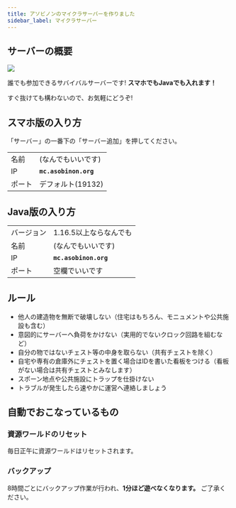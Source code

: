 ```yaml
---
title: アソビノンのマイクラサーバーを作りました
sidebar_label: マイクラサーバー
---
```


## サーバーの概要

[![](https://minecraft.jp/servers/mc.asobinon.org/banner/1/560x95.png)](https://minecraft.jp/servers/mc.asobinon.org)

誰でも参加できるサバイバルサーバーです! **スマホでもJavaでも入れます！**

すぐ抜けても構わないので、お気軽にどうぞ!

## スマホ版の入り方

「サーバー」の一番下の「サーバー追加」を押してください。

|||
|---|---|
|名前|(なんでもいいです)|
|IP|**`mc.asobinon.org`**|
|ポート|デフォルト(19132)|

## Java版の入り方

|||
|---|---|
|バージョン|1.16.5以上ならなんでも|
|名前|(なんでもいいです)|
|IP|**`mc.asobinon.org`**|
|ポート|空欄でいいです|

## ルール

- 他人の建造物を無断で破壊しない（住宅はもちろん、モニュメントや公共施設も含む）
- 意図的にサーバーへ負荷をかけない（実用的でないクロック回路を組むなど）
- 自分の物ではないチェスト等の中身を取らない（共有チェストを除く）
- 自宅や専有の倉庫外にチェストを置く場合はIDを書いた看板をつける（看板がない場合は共有チェストとみなします）
- スポーン地点や公共施設にトラップを仕掛けない
- トラブルが発生したら速やかに運営へ連絡しましょう

## 自動でおこなっているもの

### 資源ワールドのリセット

毎日正午に資源ワールドはリセットされます。

### バックアップ

8時間ごとにバックアップ作業が行われ、**1分ほど遊べなくなります。** ご了承ください。
